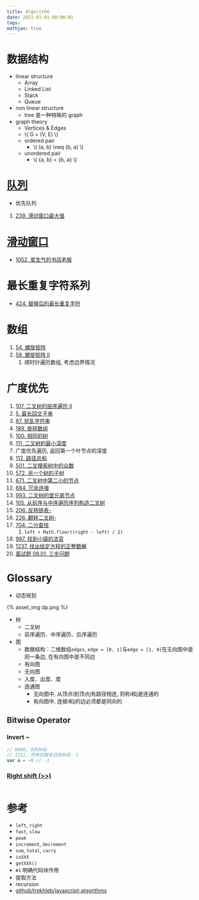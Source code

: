 ```yaml
---
title: Algorithm
date: 2021-01-01 00:00:01
tags:
mathjax: true
---
```


# 数据结构

- linear structure
  - Array
  - Linked List
  - Stack
  - Queue
- non linear structure
  - tree 是一种特殊的 graph
- graph theory
  - Vertices & Edges
  - \\( G = (V, E) \\)
  - ordered pair
    - \\( (a, b) \neq (b, a) \\)
  - unordered pair
    - \\( {a, b} = {b, a} \\)

# [队列](https://leetcode-cn.com/tag/queue/)

- 优先队列

1. [239. 滑动窗口最大值](https://leetcode-cn.com/problems/sliding-window-maximum/)

# [滑动窗口](https://leetcode-cn.com/tag/sliding-window/) 

- [1052. 爱生气的书店老板](https://leetcode-cn.com/problems/grumpy-bookstore-owner/)

# 最长重复字符系列

- [424. 替换后的最长重复字符](https://leetcode-cn.com/problems/longest-repeating-character-replacement/)

# 数组
1. [54. 螺旋矩阵](https://leetcode-cn.com/problems/spiral-matrix/)
2. [59. 螺旋矩阵 II](https://leetcode-cn.com/problems/spiral-matrix-ii/)
   1. 顺时针遍历数组, 考虑边界情况

# 广度优先

1. [107. 二叉树的层序遍历 II](https://leetcode-cn.com/problems/binary-tree-level-order-traversal-ii/)
2. [5. 最长回文子串](https://leetcode-cn.com/problems/longest-palindromic-substring/)
3. [87. 扰乱字符串](https://leetcode-cn.com/problems/scramble-string/)
4. [189. 旋转数组](https://leetcode-cn.com/problems/rotate-array/)
5. [100. 相同的树](https://leetcode-cn.com/problems/same-tree/)
6.  [111. 二叉树的最小深度](https://leetcode-cn.com/problems/minimum-depth-of-binary-tree/)
   1. 广度优先遍历, 返回第一个叶节点的深度
7.  [112. 路径总和](https://leetcode-cn.com/problems/path-sum/)
8.  [501. 二叉搜索树中的众数](https://leetcode-cn.com/problems/find-mode-in-binary-search-tree/)
9.  [572. 另一个树的子树](https://leetcode-cn.com/problems/subtree-of-another-tree/)
10. [671. 二叉树中第二小的节点](https://leetcode-cn.com/problems/second-minimum-node-in-a-binary-tree/)
11. [684. 冗余连接](https://leetcode-cn.com/problems/redundant-connection/)
12. [993. 二叉树的堂兄弟节点](https://leetcode-cn.com/problems/cousins-in-binary-tree/)
13. [105. 从前序与中序遍历序列构造二叉树](https://leetcode-cn.com/problems/construct-binary-tree-from-preorder-and-inorder-traversal/)
14. [206. 反转链表-](https://leetcode-cn.com/problems/reverse-linked-list/)
15. [226. 翻转二叉树-](https://leetcode-cn.com/problems/invert-binary-tree/)
16. [704. 二分查找](https://leetcode-cn.com/problems/binary-search/)
    1.  `left + Math.floor((right - left) / 2)`
17. [997. 找到小镇的法官](https://leetcode-cn.com/problems/find-the-town-judge/)
18. [1237. 找出给定方程的正整数解](https://leetcode-cn.com/problems/find-positive-integer-solution-for-a-given-equation/)
19. [面试题 08.01. 三步问题](https://leetcode-cn.com/problems/three-steps-problem-lcci/)

# Glossary

- 动态规划

{% asset_img dp.png %}

- 树
  - 二叉树
  - 前序遍历、中序遍历、后序遍历
- 图
  - 数据结构：二维数组`edges`, `edge = [0, 1]`与`edge = [1, 0]`在无向图中是同一条边, 在有向图中是不同边
  - 有向图
  - 无向图
  - 入度、出度、度
  - 连通图
    - 无向图中, 从顶点i到顶点j有路径相连, 则称i和j是连通的
    - 有向图中, 连接i和j的边必须都是同向的


## Bitwise Operator

### Invert ~
```js
// 0000, 0的补码
// 1111, 所有位取反后的补码 -1
var a = ~0 // -1
```

### [Right shift (>>)](https://developer.mozilla.org/en-US/docs/Web/JavaScript/Reference/Operators/Right_shift)
```js

```

# 参考

- `left`, `right`
- `fast`, `slow`
- `peak`
- `increment`, `decrement`
- `sum`, `total`, `carry`
- `isXXX`
- `getXXX()`
- `#1` 明确代码块作用
- 提取方法
- recursion
- [github/trekhleb/javascript-algorithms](https://github.com/trekhleb/javascript-algorithms)